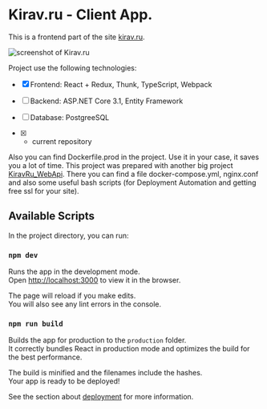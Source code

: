 # Kirav.ru - Client App. 
This is a frontend part of the site [kirav.ru](https://kirav.ru/). 

![screenshot of Kirav.ru](https://kirav.ru/images/articles/images_for_github/kiravru/20220723070133screen_kirav_ru-min.jpg)

Project use the following technologies:
- [x] Frontend: React + Redux, Thunk, TypeScript, Webpack
- [ ] Backend: ASP.NET Core 3.1, Entity Framework
- [ ] Database: PostgreeSQL

- [x] - current repository

Also you can find Dockerfile.prod in the project. Use it in your case, it saves you a lot of time.
This project was prepared with another big project [KiravRu_WebApi](https://github.com/NikitaKirav/KiravRu_WebApi). There you can find a file docker-compose.yml, nginx.conf and also some useful bash scripts (for Deployment Automation and getting free ssl for your site).

## Available Scripts

In the project directory, you can run:

### `npm dev`

Runs the app in the development mode.\
Open [http://localhost:3000](http://localhost:3000) to view it in the browser.

The page will reload if you make edits.\
You will also see any lint errors in the console.

### `npm run build`

Builds the app for production to the `production` folder.\
It correctly bundles React in production mode and optimizes the build for the best performance.

The build is minified and the filenames include the hashes.\
Your app is ready to be deployed!

See the section about [deployment](https://facebook.github.io/create-react-app/docs/deployment) for more information.